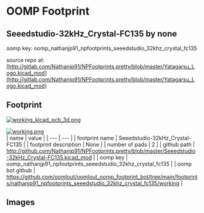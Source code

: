 # OOMP Footprint  
## Seeedstudio-32kHz_Crystal-FC135  by none  
  
oomp key: oomp_nathanjp91_npfootprints_seeedstudio_32khz_crystal_fc135  
  
source repo at: [http://gitlab.com/Nathanjp91/NPFootprints.pretty/blob/master/Yatagarsu_Logo.kicad_mod](http://gitlab.com/Nathanjp91/NPFootprints.pretty/blob/master/Yatagarsu_Logo.kicad_mod)  
## Footprint  
  
[![working_kicad_pcb_3d.png](working_kicad_pcb_3d_600.png)](working_kicad_pcb_3d.png)  
  
[![working.png](working_600.png)](working.png)  
| name | value | 
| --- | --- | 
| footprint name | Seeedstudio-32kHz_Crystal-FC135 | 
| footprint description | None | 
| number of pads | 2 | 
| github path | http://github.com/Nathanjp91/NPFootprints.pretty/blob/master/Seeedstudio-32kHz_Crystal-FC135.kicad_mod | 
| oomp key | oomp_nathanjp91_npfootprints_seeedstudio_32khz_crystal_fc135 | 
| oomp bot github | https://github.com/oomlout/oomlout_oomp_footprint_bot/tree/main/footprints/nathanjp91_npfootprints_seeedstudio_32khz_crystal_fc135/working | 
## Images  

